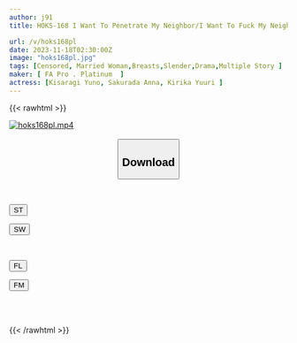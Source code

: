 ```yaml
---
author: j91
title: HOKS-168 I Want To Penetrate My Neighbor/I Want To Fuck My Neighbor's Wife/I Want To Pierce My Cheeky Woman/A Gentle Girl

url: /v/hoks168pl
date: 2023-11-18T02:30:00Z
image: "hoks168pl.jpg"
tags: [Censored, Married Woman,Breasts,Slender,Drama,Multiple Story	]
maker: [ FA Pro . Platinum  ]
actress: [Kisaragi Yuno, Sakurada Anna, Kirika Yuuri ]
---
```



{{< rawhtml >}}

<div class="video" data-videoid="Y6Y9PmmMRzTvYDa">
    <a href="javascript:;">
        <img src="/v/hoks168pl/hoks168pl.jpg" width="WIDTH" height="HEIGHT" alt="hoks168pl.mp4" loading="lazy">
    </a>
</div>

<script type="text/javascript" src="https://j91.asia/asset/on-demand-st.js"></script>

<br>
  <link rel="stylesheet" href="https://j91.asia/asset/bs5.css">
  
  <center>
  <button class="btn btn-primary" type="button" data-bs-toggle="collapse" data-bs-target=".multi-collapse" aria-expanded="false" aria-controls="multiCollapseExample1 multiCollapseExample2"><h2>Download</h2></button></center>
</p>
<div class="row">
  <div class="col">
    <div class="collapse multi-collapse" id="multiCollapseExample1">
      <div class="card card-body">
	      	      <br>
<div class="buttons">  
<p><a href="https://streamtape.to/v/Y6Y9PmmMRzTvYDa" target="_blank"><button class="btn-hover color-3"><i class="fa fa-download"></i> ST</button></a></p>
<p><a href="https://sfastwish.com/6pbp279vpehl" target="_blank"><button class="btn-hover color-2"><i class="fa fa-download"></i> SW</button></a></p></div>
    </div>
  </div>
</div>
  <div class="col">
    <div class="collapse multi-collapse" id="multiCollapseExample2">
      <div class="card card-body">
	      <br>
<div class="buttons">
<p><a href="javascript:;" target="_blank"><button class="btn-hover color-9"><i class="fa fa-download"></i> FL</button></a></p>
<p><a href="javascript:;" target="_blank"><button class="btn-hover color-8"><i class="fa fa-download"></i> FM</button></a></p></div>
<br><br>
      </div>
    </div>
  </div>
</div>

{{< /rawhtml >}}
